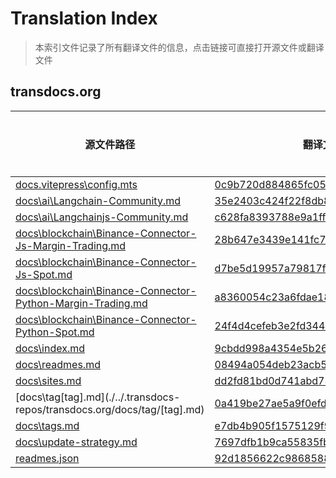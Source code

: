 # Translation Index

> 本索引文件记录了所有翻译文件的信息，点击链接可直接打开源文件或翻译文件
## transdocs.org
| 源文件路径 | 翻译文件 | 目标语言 |
|-----------|----------|----------|
| [docs\.vitepress\config.mts](./../.transdocs-repos/transdocs.org/docs/.vitepress/config.mts) | [0c9b720d884865fc05e7d43391e48457.zh](./0c9b720d884865fc05e7d43391e48457.zh) | zh |
| [docs\ai\Langchain-Community.md](./../.transdocs-repos/transdocs.org/docs/ai/Langchain-Community.md) | [35e2403c424f22f8db849911fe2f4cc1.zh](./35e2403c424f22f8db849911fe2f4cc1.zh) | zh |
| [docs\ai\Langchainjs-Community.md](./../.transdocs-repos/transdocs.org/docs/ai/Langchainjs-Community.md) | [c628fa8393788e9a1ff13532b1bd4140.zh](./c628fa8393788e9a1ff13532b1bd4140.zh) | zh |
| [docs\blockchain\Binance-Connector-Js-Margin-Trading.md](./../.transdocs-repos/transdocs.org/docs/blockchain/Binance-Connector-Js-Margin-Trading.md) | [28b647e3439e141fc7b6c6dceefe34c7.zh](./28b647e3439e141fc7b6c6dceefe34c7.zh) | zh |
| [docs\blockchain\Binance-Connector-Js-Spot.md](./../.transdocs-repos/transdocs.org/docs/blockchain/Binance-Connector-Js-Spot.md) | [d7be5d19957a79817f138c40f20edc64.zh](./d7be5d19957a79817f138c40f20edc64.zh) | zh |
| [docs\blockchain\Binance-Connector-Python-Margin-Trading.md](./../.transdocs-repos/transdocs.org/docs/blockchain/Binance-Connector-Python-Margin-Trading.md) | [a8360054c23a6fdae189c00a0471eb77.zh](./a8360054c23a6fdae189c00a0471eb77.zh) | zh |
| [docs\blockchain\Binance-Connector-Python-Spot.md](./../.transdocs-repos/transdocs.org/docs/blockchain/Binance-Connector-Python-Spot.md) | [24f4d4cefeb3e2fd3440b3a975217143.zh](./24f4d4cefeb3e2fd3440b3a975217143.zh) | zh |
| [docs\index.md](./../.transdocs-repos/transdocs.org/docs/index.md) | [9cbdd998a4354e5b260745d93e21b600.zh](./9cbdd998a4354e5b260745d93e21b600.zh) | zh |
| [docs\readmes.md](./../.transdocs-repos/transdocs.org/docs/readmes.md) | [08494a054deb23acb58fd6f53ae744d6.zh](./08494a054deb23acb58fd6f53ae744d6.zh) | zh |
| [docs\sites.md](./../.transdocs-repos/transdocs.org/docs/sites.md) | [dd2fd81bd0d741abd73420654a998afd.zh](./dd2fd81bd0d741abd73420654a998afd.zh) | zh |
| [docs\tag\[tag].md](./../.transdocs-repos/transdocs.org/docs/tag/[tag].md) | [0a419be27ae5a9f0efd582a0abb87389.zh](./0a419be27ae5a9f0efd582a0abb87389.zh) | zh |
| [docs\tags.md](./../.transdocs-repos/transdocs.org/docs/tags.md) | [e7db4b905f1575129f9bd359e880a608.zh](./e7db4b905f1575129f9bd359e880a608.zh) | zh |
| [docs\update-strategy.md](./../.transdocs-repos/transdocs.org/docs/update-strategy.md) | [7697dfb1b9ca55835fbef189c94397c7.zh](./7697dfb1b9ca55835fbef189c94397c7.zh) | zh |
| [readmes.json](./../.transdocs-repos/transdocs.org/readmes.json) | [92d1856622c9868588efcc6b7d8750f8.zh](./92d1856622c9868588efcc6b7d8750f8.zh) | zh |
